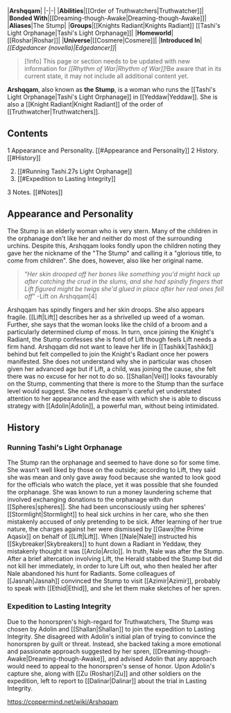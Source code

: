 |**Arshqqam**|
|-|-|
|**Abilities**|[[Order of Truthwatchers\|Truthwatcher]]|
|**Bonded With**|[[Dreaming-though-Awake\|Dreaming-though-Awake]]|
|**Aliases**|The Stump|
|**Groups**|[[Knights Radiant\|Knights Radiant]]  [[Tashi's Light Orphanage\|Tashi's Light Orphanage]]|
|**Homeworld**|[[Roshar\|Roshar]]|
|**Universe**|[[Cosmere\|Cosmere]]|
|**Introduced In**|*[[Edgedancer (novella)\|Edgedancer]]*|

> [!info] This page or section needs to be updated with new information for *[[Rhythm of War\|Rhythm of War]]*!Be aware that in its current state, it may not include all additional content yet.

**Arshqqam**, also known as **the Stump**, is a woman who runs the [[Tashi's Light Orphanage\|Tashi's Light Orphanage]] in [[Yeddaw\|Yeddaw]]. She is also a [[Knight Radiant\|Knight Radiant]] of the order of [[Truthwatcher\|Truthwatchers]].

## Contents

1 Appearance and Personality. [[#Appearance and Personality]] 
2 History. [[#History]] 

2. [[#Running Tashi.27s Light Orphanage]] 
2. [[#Expedition to Lasting Integrity]] 


3 Notes. [[#Notes]] 


## Appearance and Personality
The Stump is an elderly woman who is very stern. Many of the children in the orphanage don't like her and neither do most of the surrounding urchins. Despite this, Arshqqam looks fondly upon the children noting they gave her the nickname of the "The Stump" and calling it a "glorious title, to come from children". She does, however, also like her original name.

>“*Her skin drooped off her bones like something you'd might hack up after catching the crud in the slums, and she had spindly fingers that Lift figured might be twigs she'd glued in place after her real ones fell off*”
\-Lift on Arshqqam[4]

Arshqqam has spindly fingers and her skin droops. She also appears fragile. [[Lift\|Lift]] describes her as a shrivelled up weed of a woman. Further, she says that the woman looks like the child of a broom and a particularly determined clump of moss. In turn, once joining the Knight's Radiant, the Stump confesses she is fond of Lift though feels Lift needs a firm hand.
Arshqqam did not want to leave her life in [[Tashikk\|Tashikk]] behind but felt compelled to join the Knight's Radiant once her powers manifested. She does not understand why she in particular was chosen given her advanced age but if Lift, a child, was joining the cause, she felt there was no excuse for her not to do so.
[[Shallan\|Veil]] looks favourably on the Stump, commenting that there is more to the Stump than the surface level would suggest. She notes Arshqqam's careful yet understated attention to her appearance and the ease with which she is able to discuss strategy with [[Adolin\|Adolin]], a powerful man, without being intimidated.

## History
### Running Tashi's Light Orphanage
The Stump ran the orphanage and seemed to have done so for some time. She wasn't well liked by those on the outside; according to Lift, they said she was mean and only gave away food because she wanted to look good for the officials who watch the place, yet it was possible that she founded the orphanage. She was known to run a money laundering scheme that involved exchanging donations to the orphanage with dun [[Spheres\|spheres]]. She had been unconsciously using her spheres' [[Stormlight\|Stormlight]] to heal sick urchins in her care, who she then mistakenly accused of only pretending to be sick. After learning of her true nature, the charges against her were dismissed by [[Gawx\|the Prime Aqasix]] on behalf of [[Lift\|Lift]].
When [[Nale\|Nale]] instructed his [[Skybreaker\|Skybreakers]] to hunt down a Radiant in Yeddaw, they mistakenly thought it was [[Arclo\|Arclo]]. In truth, Nale was after the Stump. After a brief altercation involving Lift, the Herald stabbed the Stump but did not kill her immediately, in order to lure Lift out, who then healed her after Nale abandoned his hunt for Radiants.
Some colleagues of [[Jasnah\|Jasnah]] convinced the Stump to visit [[Azimir\|Azimir]], probably to speak with [[Ethid\|Ethid]], and she let them make sketches of her spren.

### Expedition to Lasting Integrity
Due to the honorspren's high-regard for Truthwatchers, The Stump was chosen by Adolin and [[Shallan\|Shallan]] to join the expedition to Lasting Integrity. She disagreed with Adolin's initial plan of trying to convince the honorspren by guilt or threat. Instead, she backed taking a more emotional and passionate approach suggested by her spren, [[Dreaming-though-Awake\|Dreaming-though-Awake]], and advised Adolin that any approach would need to appeal to the honorspren's sense of honor.
Upon Adolin's capture she, along with [[Zu (Roshar)\|Zu]] and other soldiers on the expedition, left to report to [[Dalinar\|Dalinar]] about the trial in Lasting Integrity.



https://coppermind.net/wiki/Arshqqam